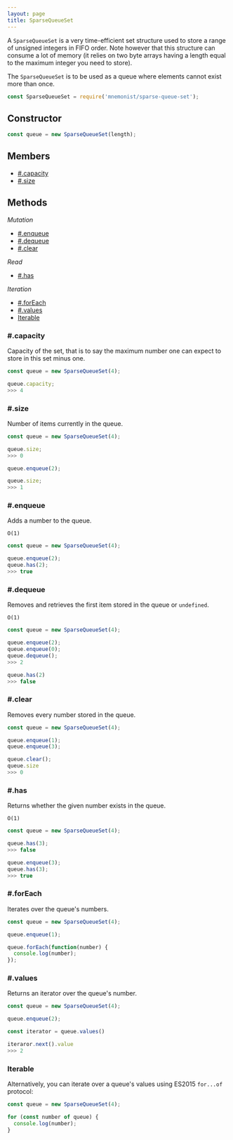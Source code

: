 ```yaml
---
layout: page
title: SparseQueueSet
---
```


A `SparseQueueSet` is a very time-efficient set structure used to store a range of unsigned integers in FIFO order. Note however that this structure can consume a lot of memory (it relies on two byte arrays having a length equal to the maximum integer you need to store).

The `SparseQueueSet` is to be used as a queue where elements cannot exist more than once.

```js
const SparseQueueSet = require('mnemonist/sparse-queue-set');
```

## Constructor

```js
const queue = new SparseQueueSet(length);
```

## Members

* [#.capacity](#capacity)
* [#.size](#size)

## Methods

*Mutation*

* [#.enqueue](#add)
* [#.dequeue](#delete)
* [#.clear](#clear)

*Read*

* [#.has](#has)

*Iteration*

* [#.forEach](#foreach)
* [#.values](#values)
* [Iterable](#iterable)

### #.capacity

Capacity of the set, that is to say the maximum number one can expect to store in this set minus one.

```js
const queue = new SparseQueueSet(4);

queue.capacity;
>>> 4
```

### #.size

Number of items currently in the queue.

```js
const queue = new SparseQueueSet(4);

queue.size;
>>> 0

queue.enqueue(2);

queue.size;
>>> 1
```

### #.enqueue

Adds a number to the queue.

`O(1)`

```js
const queue = new SparseQueueSet(4);

queue.enqueue(2);
queue.has(2);
>>> true
```

### #.dequeue

Removes and retrieves the first item stored in the queue or `undefined`.

`O(1)`

```js
const queue = new SparseQueueSet(4);

queue.enqueue(2);
queue.enqueue(0);
queue.dequeue();
>>> 2

queue.has(2)
>>> false
```

### #.clear

Removes every number stored in the queue.

```js
const queue = new SparseQueueSet(4);

queue.enqueue(1);
queue.enqueue(3);

queue.clear();
queue.size
>>> 0
```

### #.has

Returns whether the given number exists in the queue.

`O(1)`

```js
const queue = new SparseQueueSet(4);

queue.has(3);
>>> false

queue.enqueue(3);
queue.has(3);
>>> true
```


### #.forEach

Iterates over the queue's numbers.

```js
const queue = new SparseQueueSet(4);

queue.enqueue(1);

queue.forEach(function(number) {
  console.log(number);
});
```

### #.values

Returns an iterator over the queue's number.

```js
const queue = new SparseQueueSet(4);

queue.enqueue(2);

const iterator = queue.values()

iteraror.next().value
>>> 2
```

### Iterable

Alternatively, you can iterate over a queue's values using ES2015 `for...of` protocol:

```js
const queue = new SparseQueueSet(4);

for (const number of queue) {
  console.log(number);
}
```
